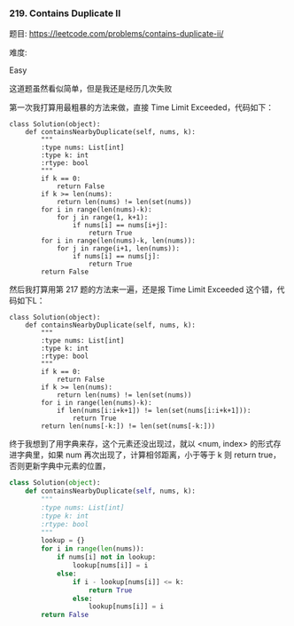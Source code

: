 ### 219. Contains Duplicate II

题目:
<https://leetcode.com/problems/contains-duplicate-ii/>


难度:

Easy 

这道题虽然看似简单，但是我还是经历几次失败

第一次我打算用最粗暴的方法来做，直接  Time Limit Exceeded，代码如下：
```
class Solution(object):
    def containsNearbyDuplicate(self, nums, k):
        """
        :type nums: List[int]
        :type k: int
        :rtype: bool
        """
        if k == 0:
            return False
        if k >= len(nums):
            return len(nums) != len(set(nums))
        for i in range(len(nums)-k):
            for j in range(1, k+1):
                if nums[i] == nums[i+j]:
                    return True
        for i in range(len(nums)-k, len(nums)):
            for j in range(i+1, len(nums)):
                if nums[i] == nums[j]:
                    return True
        return False
```
然后我打算用第 217 题的方法来一遍，还是报  Time Limit Exceeded  这个错，代码如下L：
```
class Solution(object):
    def containsNearbyDuplicate(self, nums, k):
        """
        :type nums: List[int]
        :type k: int
        :rtype: bool
        """
        if k == 0:
            return False
        if k >= len(nums):
            return len(nums) != len(set(nums))
        for i in range(len(nums)-k):
            if len(nums[i:i+k+1]) != len(set(nums[i:i+k+1])):
                return True
        return len(nums[-k:]) != len(set(nums[-k:]))
```

终于我想到了用字典来存，这个元素还没出现过，就以 <num, index> 的形式存进字典里，如果 num 再次出现了，计算相邻距离，小于等于 k 则 return true，否则更新字典中元素的位置，


```python
class Solution(object):
    def containsNearbyDuplicate(self, nums, k):
        """
        :type nums: List[int]
        :type k: int
        :rtype: bool
        """
        lookup = {}
        for i in range(len(nums)):
            if nums[i] not in lookup:
                lookup[nums[i]] = i
            else:
                if i - lookup[nums[i]] <= k:
                    return True
                else:
                    lookup[nums[i]] = i
        return False
```
